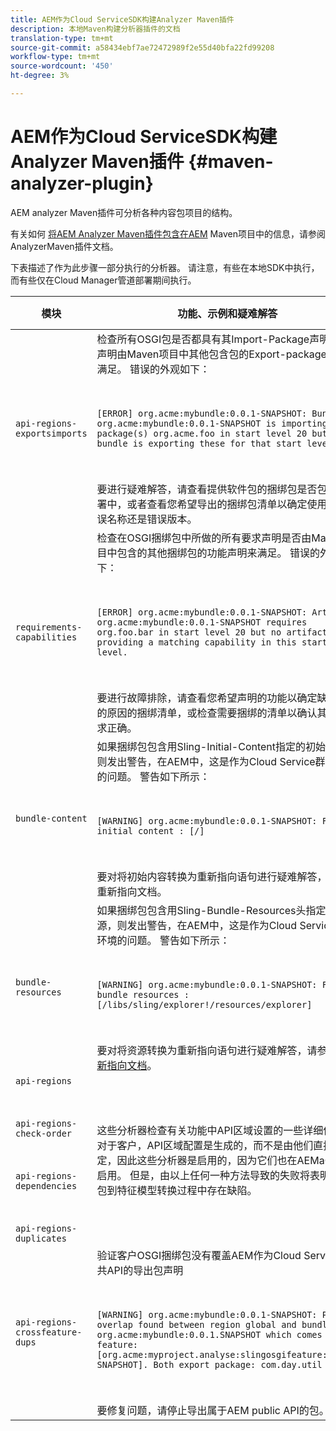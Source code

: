 ```yaml
---
title: AEM作为Cloud ServiceSDK构建Analyzer Maven插件
description: 本地Maven构建分析器插件的文档
translation-type: tm+mt
source-git-commit: a58434ebf7ae72472989f2e55d40bfa22fd99208
workflow-type: tm+mt
source-wordcount: '450'
ht-degree: 3%

---
```



# AEM作为Cloud ServiceSDK构建Analyzer Maven插件 {#maven-analyzer-plugin}

AEM analyzer Maven插件可分析各种内容包项目的结构。

有关如何 [将AEM Analyzer Maven插件包含在AEM](https://github.com/adobe/aemanalyser-maven-plugin/blob/main/aemanalyser-maven-plugin/README.md) Maven项目中的信息，请参阅AnalyzerMaven插件文档。

下表描述了作为此步骤一部分执行的分析器。 请注意，有些在本地SDK中执行，而有些仅在Cloud Manager管道部署期间执行。

| 模块 | 功能、示例和疑难解答 | 本地SDK | Cloud Manager |
|---|---|---|---|
| `api-regions-exportsimports` | 检查所有OSGI包是否都具有其Import-Package声明，该声明由Maven项目中其他包含包的Export-package声明所满足。 错误的外观如下： <p> </p> `[ERROR] org.acme:mybundle:0.0.1-SNAPSHOT: Bundle org.acme:mybundle:0.0.1-SNAPSHOT is importing package(s) org.acme.foo in start level 20 but no bundle is exporting these for that start level.`<p> </p>要进行疑难解答，请查看提供软件包的捆绑包是否包含在部署中，或者查看您希望导出的捆绑包清单以确定使用的是错误名称还是错误版本。 | 是 | 是 |
| `requirements-capabilities` | 检查在OSGI捆绑包中所做的所有要求声明是否由Maven项目中包含的其他捆绑包的功能声明来满足。 错误的外观如下： <p> </p> `[ERROR] org.acme:mybundle:0.0.1-SNAPSHOT: Artifact org.acme:mybundle:0.0.1-SNAPSHOT requires org.foo.bar in start level 20 but no artifact is providing a matching capability in this start level.`<p> </p> 要进行故障排除，请查看您希望声明的功能以确定缺少该包的原因的捆绑清单，或检查需要捆绑的清单以确认其中的要求正确。 | 是 | 是 |
| `bundle-content` | 如果捆绑包包含用Sling-Initial-Content指定的初始内容，则发出警告，在AEM中，这是作为Cloud Service群集环境的问题。 警告如下所示： <p> </p> `[WARNING] org.acme:mybundle:0.0.1-SNAPSHOT: Found initial content : [/]` <p> </p>要对将初始内容转换为重新指向语句进行疑难解答，请参阅重新指向文档。 | 是 | 是 |
| `bundle-resources` | 如果捆绑包包含用Sling-Bundle-Resources头指定的资源，则发出警告，在AEM中，这是作为Cloud Service群集环境的问题。 警告如下所示：<p> </p> `[WARNING] org.acme:mybundle:0.0.1-SNAPSHOT: Found bundle resources : [/libs/sling/explorer!/resources/explorer]`<p> </p> 要对将资源转换为重新指向语句进行疑难解答，请参阅重 [新指向文档](https://experienceleague.adobe.com/docs/experience-manager-cloud-service/implementing/developing/aem-project-content-package-structure.html?lang=en#repo-init)。 | 是 | 是 |
| `api-regions`<p> </p>`api-regions-check-order`<p> </p>`api-regions-dependencies`<p> </p>`api-regions-duplicates` | 这些分析器检查有关功能中API区域设置的一些详细信息。 对于客户，API区域配置是生成的，而不是由他们直接指定，因此这些分析器是启用的，因为它们也在AEMaCS中启用。 但是，由以上任何一种方法导致的失败将表明内容包到特征模型转换过程中存在缺陷。 | 是 | 是 |
| `api-regions-crossfeature-dups` | 验证客户OSGI捆绑包没有覆盖AEM作为Cloud Service公共API的导出包声明<p> </p>`[WARNING] org.acme:mybundle:0.0.1-SNAPSHOT: Package overlap found between region global and bundle org.acme:mybundle:0.0.1.SNAPSHOT which comes from feature: [org.acme:myproject.analyse:slingosgifeature:0.0.1-SNAPSHOT]. Both export package: com.day.util`<p> </p>要修复问题，请停止导出属于AEM public API的包。 | 是 | 是 |